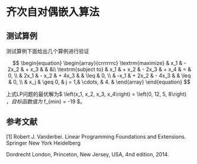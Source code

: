 # 齐次自对偶嵌入算法



## 测试算例

测试算例下面给出几个算例进行验证

$$
\begin{equation}
    \begin{array}{crrrrrrc}
    \textrm{maximize} & x_1 & - 2x_2 & + x_3 & & &\\
    \textrm{subject to} & x_1 & + x_2 & - 2x_3 & + x_4 & = & 0, \\
    & 2x_1 & - x_2 & + 4x_3 & & \leq & 0, \\
    & -x_1 & + 2x_2 & - 4x_3 &  & \leq & 0, \\
    & x_j & \geq 0, & j = 1,& \cdots, & 4. &
    \end{array}
\end{equation}
$$



上式LP问题的最优解为$ \left(x_1, x_2, x_3, x_4\right) = \left(0, 12, 5, 8\right) $，目标函数值为$ f_{min} = -19 $。

## 参考文献

[1] Robert J. Vanderbei. Linear Programming Foundations and Extensions. Springer New York Heidelberg

Dordrecht London, Princeton, New Jersey, USA, 4nd edition, 2014.
